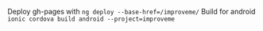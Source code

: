 Deploy gh-pages with `ng deploy --base-href=/improveme/`
Build for android `ionic cordova build android --project=improveme`
